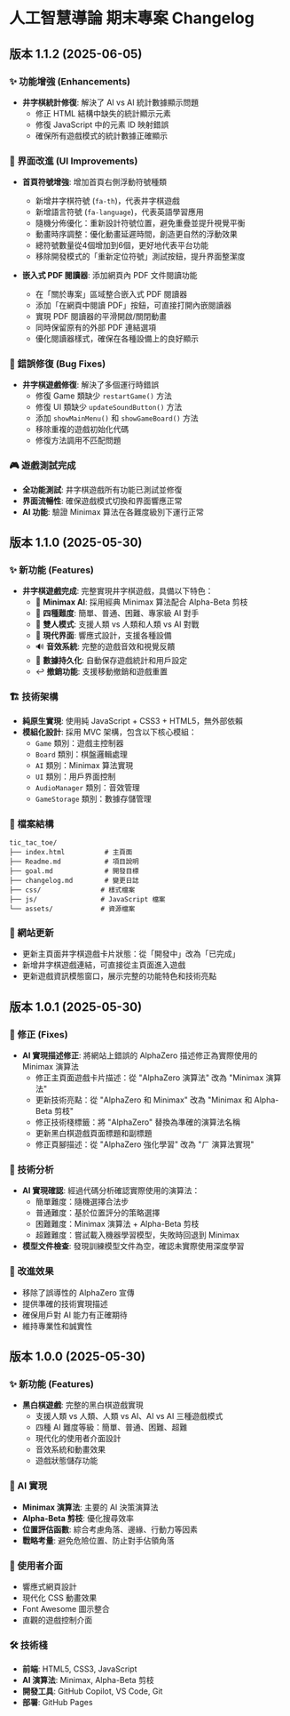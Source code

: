# 人工智慧導論 期末專案 Changelog

## 版本 1.1.2 (2025-06-05)

### ✨ 功能增強 (Enhancements)
- **井字棋統計修復**: 解決了 AI vs AI 統計數據顯示問題
  - 修正 HTML 結構中缺失的統計顯示元素
  - 修復 JavaScript 中的元素 ID 映射錯誤
  - 確保所有遊戲模式的統計數據正確顯示

### 🎨 界面改進 (UI Improvements)
- **首頁符號增強**: 增加首頁右側浮動符號種類
  - 新增井字棋符號 (`fa-th`)，代表井字棋遊戲
  - 新增語言符號 (`fa-language`)，代表英語學習應用
  - 隨機分佈優化：重新設計符號位置，避免重疊並提升視覺平衡
  - 動畫時序調整：優化動畫延遲時間，創造更自然的浮動效果
  - 總符號數量從4個增加到6個，更好地代表平台功能
  - 移除開發模式的「重新定位符號」測試按鈕，提升界面整潔度

- **嵌入式 PDF 閱讀器**: 添加網頁內 PDF 文件閱讀功能
  - 在「關於專案」區域整合嵌入式 PDF 閱讀器
  - 添加「在網頁中閱讀 PDF」按鈕，可直接打開內嵌閱讀器
  - 實現 PDF 閱讀器的平滑開啟/關閉動畫
  - 同時保留原有的外部 PDF 連結選項
  - 優化閱讀器樣式，確保在各種設備上的良好顯示

### 🔧 錯誤修復 (Bug Fixes)
- **井字棋遊戲修復**: 解決了多個運行時錯誤
  - 修復 Game 類缺少 `restartGame()` 方法
  - 修復 UI 類缺少 `updateSoundButton()` 方法
  - 添加 `showMainMenu()` 和 `showGameBoard()` 方法
  - 移除重複的遊戲初始化代碼
  - 修復方法調用不匹配問題

### 🎮 遊戲測試完成
- **全功能測試**: 井字棋遊戲所有功能已測試並修復
- **界面流暢性**: 確保遊戲模式切換和界面響應正常
- **AI 功能**: 驗證 Minimax 算法在各難度級別下運行正常

## 版本 1.1.0 (2025-05-30)

### ✨ 新功能 (Features)
- **井字棋遊戲完成**: 完整實現井字棋遊戲，具備以下特色：
  - 🤖 **Minimax AI**: 採用經典 Minimax 算法配合 Alpha-Beta 剪枝
  - 🎯 **四種難度**: 簡單、普通、困難、專家級 AI 對手
  - 👥 **雙人模式**: 支援人類 vs 人類和人類 vs AI 對戰
  - 🎨 **現代界面**: 響應式設計，支援各種設備
  - 🔊 **音效系統**: 完整的遊戲音效和視覺反饋
  - 💾 **數據持久化**: 自動保存遊戲統計和用戶設定
  - ↩️ **撤銷功能**: 支援移動撤銷和遊戲重置

### 🏗️ 技術架構
- **純原生實現**: 使用純 JavaScript + CSS3 + HTML5，無外部依賴
- **模組化設計**: 採用 MVC 架構，包含以下核心模組：
  - `Game` 類別：遊戲主控制器
  - `Board` 類別：棋盤邏輯處理
  - `AI` 類別：Minimax 算法實現
  - `UI` 類別：用戶界面控制
  - `AudioManager` 類別：音效管理
  - `GameStorage` 類別：數據存儲管理

### 📁 檔案結構
```
tic_tac_toe/
├── index.html          # 主頁面
├── Readme.md           # 項目說明
├── goal.md             # 開發目標
├── changelog.md        # 變更日誌
├── css/               # 樣式檔案
├── js/                # JavaScript 檔案
└── assets/            # 資源檔案
```

### 🔄 網站更新
- 更新主頁面井字棋遊戲卡片狀態：從「開發中」改為「已完成」
- 新增井字棋遊戲連結，可直接從主頁面進入遊戲
- 更新遊戲資訊模態窗口，展示完整的功能特色和技術亮點

## 版本 1.0.1 (2025-05-30)

### 🔧 修正 (Fixes)
- **AI 實現描述修正**: 將網站上錯誤的 AlphaZero 描述修正為實際使用的 Minimax 演算法
  - 修正主頁面遊戲卡片描述：從 "AlphaZero 演算法" 改為 "Minimax 演算法"
  - 更新技術亮點：從 "AlphaZero 和 Minimax" 改為 "Minimax 和 Alpha-Beta 剪枝"
  - 修正技術棧標籤：將 "AlphaZero" 替換為準確的演算法名稱
  - 更新黑白棋遊戲頁面標題和副標題
  - 修正頁腳描述：從 "AlphaZero 強化學習" 改為 "ㄏ 演算法實現"

### 📝 技術分析
- **AI 實現確認**: 經過代碼分析確認實際使用的演算法：
  - 簡單難度：隨機選擇合法步
  - 普通難度：基於位置評分的策略選擇
  - 困難難度：Minimax 演算法 + Alpha-Beta 剪枝
  - 超難難度：嘗試載入機器學習模型，失敗時回退到 Minimax
- **模型文件檢查**: 發現訓練模型文件為空，確認未實際使用深度學習

### 🎯 改進效果
- 移除了誤導性的 AlphaZero 宣傳
- 提供準確的技術實現描述
- 確保用戶對 AI 能力有正確期待
- 維持專業性和誠實性

## 版本 1.0.0 (2025-05-30)

### ✨ 新功能 (Features)
- **黑白棋遊戲**: 完整的黑白棋遊戲實現
  - 支援人類 vs 人類、人類 vs AI、AI vs AI 三種遊戲模式
  - 四種 AI 難度等級：簡單、普通、困難、超難
  - 現代化的使用者介面設計
  - 音效系統和動畫效果
  - 遊戲狀態儲存功能

### 🤖 AI 實現
- **Minimax 演算法**: 主要的 AI 決策演算法
- **Alpha-Beta 剪枝**: 優化搜尋效率
- **位置評估函數**: 綜合考慮角落、邊緣、行動力等因素
- **戰略考量**: 避免危險位置、防止對手佔領角落

### 🎨 使用者介面
- 響應式網頁設計
- 現代化 CSS 動畫效果
- Font Awesome 圖示整合
- 直觀的遊戲控制介面

### 🛠️ 技術棧
- **前端**: HTML5, CSS3, JavaScript
- **AI 演算法**: Minimax, Alpha-Beta 剪枝
- **開發工具**: GitHub Copilot, VS Code, Git
- **部署**: GitHub Pages
